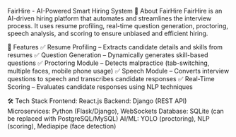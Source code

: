 
FairHire - AI-Powered Smart Hiring System
📌 About FairHire
FairHire is an AI-driven hiring platform that automates and streamlines the interview process. It uses resume profiling, real-time question generation, proctoring, speech analysis, and scoring to ensure unbiased and efficient hiring.

🚀 Features
✅ Resume Profiling – Extracts candidate details and skills from resumes
✅ Question Generation – Dynamically generates skill-based questions
✅ Proctoring Module – Detects malpractice (tab-switching, multiple faces, mobile phone usage)
✅ Speech Module – Converts interview questions to speech and transcribes candidate responses
✅ Real-Time Scoring – Evaluates candidate responses using NLP techniques

🛠️ Tech Stack
Frontend: React.js
Backend: Django (REST API)
Microservices: Python (Flask/Django), WebSockets
Database: SQLite (can be replaced with PostgreSQL/MySQL)
AI/ML: YOLO (proctoring), NLP (scoring), Mediapipe (face detection)
